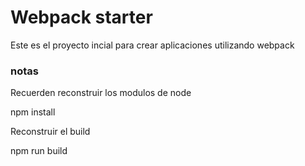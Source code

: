 # Webpack starter

Este es el proyecto incial para crear aplicaciones utilizando webpack


### notas
Recuerden reconstruir los modulos de node 

npm install

Reconstruir el build

npm run build